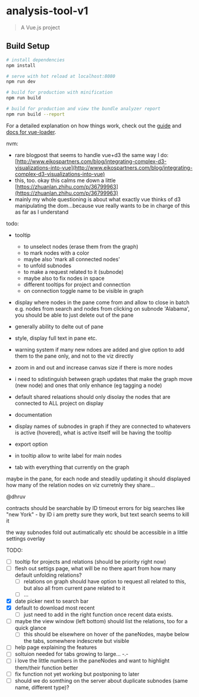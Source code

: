 # analysis-tool-v1

> A Vue.js project

## Build Setup

``` bash
# install dependencies
npm install

# serve with hot reload at localhost:8080
npm run dev

# build for production with minification
npm run build

# build for production and view the bundle analyzer report
npm run build --report
```

For a detailed explanation on how things work, check out the [guide](http://vuejs-templates.github.io/webpack/) and [docs for vue-loader](http://vuejs.github.io/vue-loader).


nvm: 
- rare blogpost that seems to handle vue+d3 the same way I do: [http://www.eikospartners.com/blog/integrating-complex-d3-visualizations-into-vue](http://www.eikospartners.com/blog/integrating-complex-d3-visualizations-into-vue)
- this, too. okay this calms me down a little [https://zhuanlan.zhihu.com/p/36799963](https://zhuanlan.zhihu.com/p/36799963)
- mainly my whole questioning is about what exactly vue thinks of d3 manipulating the dom...because vue really wants to be in charge of this as far as I understand

todo:

- tooltip 
  - to unselect nodes (erase them from the graph)
  - to mark nodes with a color
  - maybe also 'mark all connected nodes'
  - to unfold subnodes
  - to make a request related to it (subnode)
  - maybe also to fix nodes in space
  - different tooltips for project and connection
  - on connection toggle name to be visible in graph


- display where nodes in the pane come from and allow to close in batch
  e.g. nodes from search and nodes from clicking on subnode 'Alabama', you should be able to just delete out of the pane

- generally ability to delte out of pane

- style, display full text in pane etc.

- warning system if many new ndoes are added and give option to add them to the pane only, and not to the viz directly

- zoom in and out and increase canvas size if there is more nodes


- i need to sdistinguish between graph updates that make the graph move (new node) and ones that only enhance (eg tagging a node)

- default shared relaations should only disolay the nodes that are connected to ALL project on display

- documentation

- display names of subnodes in graph if they are connected to whatevers is active (hovered), what is active itself will be having the tooltip

- export option


- in tooltip allow to write label for main nodes
- tab with everything that currently on the graph



maybe in the pane, for each node and steadily updating it should displayed how many of the relation nodes on viz curretnly they share...


@dhruv

contracts should be searchable by ID
timeout errors for big searches like "new York" - by ID i am pretty sure they work, but text search seems to kill it

the way subnodes fold out autimatically etc should be accessible in a little settings overlay



TODO:

- [ ] tooltip for projects and relations (should be priority right now)
- [ ] flesh out settigs page, what will be no there apart from how many default unfolding relations?
  - [ ] relations on graph should have option to request all related to this, but also all from current pane related to it
  - [ ] ...
- [x] date picker next to search bar
- [x] default to download most recent 
  - [ ] just need to add in the right function once recent data exists.
- [ ] maybe the view window (left bottom) should list the relations, too for a quick glance
  - [ ] this should be elsewhere on hover of the paneNodes, maybe below the tabs, somewhere indescrete but visible
- [ ] help page explaining the features
- [ ] soltuion needed for tabs growing to large... -.-
- [ ] i love the little numbers in the paneNodes and want to highlight them/their function better
- [ ] fix function not yet working but postponing to later
- [ ] should we do somthing on the server about duplicate subnodes (same name, different type)?
